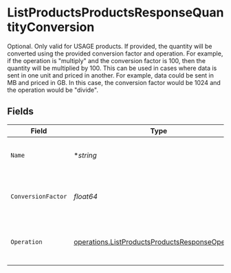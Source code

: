 # ListProductsProductsResponseQuantityConversion

Optional. Only valid for USAGE products. If provided, the quantity will be converted using the provided conversion factor and operation. For example, if the operation is "multiply" and the conversion factor is 100, then the quantity will be multiplied by 100. This can be used in cases where data is sent in one unit and priced in another.  For example, data could be sent in MB and priced in GB. In this case, the conversion factor would be 1024 and the operation would be "divide".


## Fields

| Field                                                                                                                | Type                                                                                                                 | Required                                                                                                             | Description                                                                                                          |
| -------------------------------------------------------------------------------------------------------------------- | -------------------------------------------------------------------------------------------------------------------- | -------------------------------------------------------------------------------------------------------------------- | -------------------------------------------------------------------------------------------------------------------- |
| `Name`                                                                                                               | **string*                                                                                                            | :heavy_minus_sign:                                                                                                   | Optional name for this conversion.                                                                                   |
| `ConversionFactor`                                                                                                   | *float64*                                                                                                            | :heavy_check_mark:                                                                                                   | The factor to multiply or divide the quantity by.                                                                    |
| `Operation`                                                                                                          | [operations.ListProductsProductsResponseOperation](../../models/operations/listproductsproductsresponseoperation.md) | :heavy_check_mark:                                                                                                   | The operation to perform on the quantity                                                                             |